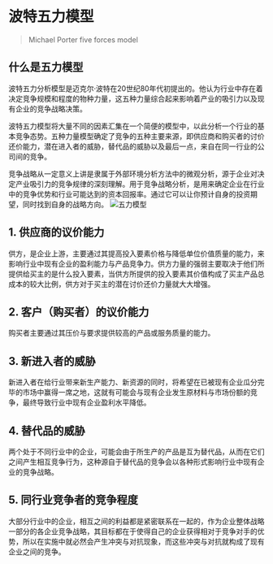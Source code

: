 # 波特五力模型
> Michael Porter five forces model
##  什么是五力模型

波特五力分析模型是迈克尔·波特在20世纪80年代初提出的。他认为行业中存在着决定竞争规模和程度的物种力量，这五种力量综合起来影响着产业的吸引力以及现有企业的竞争战略决策。

波特五力模型将大量不同的因素汇集在一个简便的模型中，以此分析一个行业的基本竞争态势。五种力量模型确定了竞争的五种主要来源，即供应商和购买者的讨价还价能力，潜在进入者的威胁，替代品的威胁以及最后一点，来自在同一行业的公司间的竞争。

竞争战略从一定意义上讲是隶属于外部环境分析方法中的微观分析，源于企业对决定产业吸引力的竞争规律的深刻理解。用于竞争战略分析，是用来确定企业在行业中的竞争优势和行业可能达到的资本回报率。通过它可以让你预计自身的投资期望，同时找到自身的战略方向。
![五力模型](https://www.edrawsoft.cn/images/creat/fenxmx.png)

## 1. 供应商的议价能力

供方，是企业上游，主要通过其提高投入要素价格与降低单位价值质量的能力，来影响行业中现有企业的盈利能力与产品竞争力。供方力量的强弱主要取决于他们所提供给买主的是什么投入要素，当供方所提供的投入要素其价值构成了买主产品总成本的较大比例，供方对于买主的潜在讨价还价力量就大大增强。

## 2. 客户（购买者）的议价能力

购买者主要通过其压价与要求提供较高的产品或服务质量的能力。

## 3. 新进入者的威胁

新进入者在给行业带来新生产能力、新资源的同时，将希望在已被现有企业瓜分完毕的市场中赢得一席之地，这就有可能会与现有企业发生原材料与市场份额的竞争，最终导致行业中现有企业盈利水平降低。

## 4. 替代品的威胁

两个处于不同行业中的企业，可能会由于所生产的产品是互为替代品，从而在它们之间产生相互竞争行为，这种源自于替代品的竞争会以各种形式影响行业中现有企业的竞争战略。

## 5. 同行业竞争者的竞争程度
大部分行业中的企业，相互之间的利益都是紧密联系在一起的，作为企业整体战略一部分的各企业竞争战略，其目标都在于使得自己的企业获得相对于竞争对手的优势，所以在实施中就必然会产生冲突与对抗现象，而这些冲突与对抗就构成了现有企业之间的竞争。